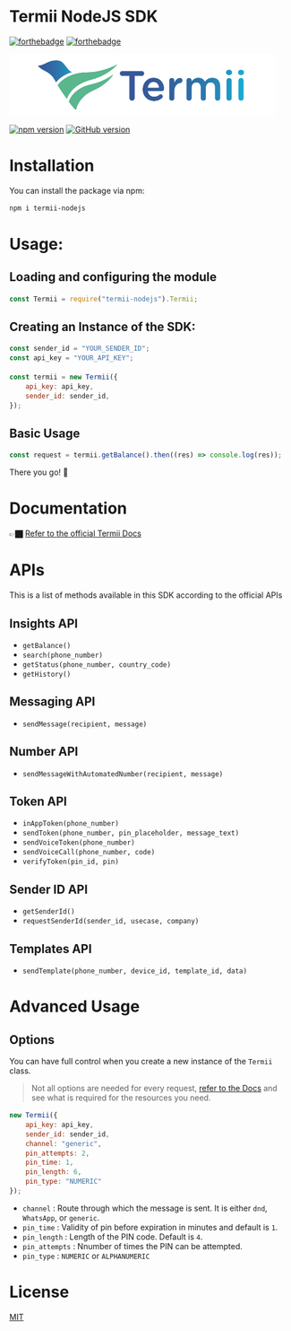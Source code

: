 # Termii NodeJS SDK

[![forthebadge](https://forthebadge.com/images/badges/built-with-love.svg)](https://forthebadge.com)
[![forthebadge](https://forthebadge.com/images/badges/made-with-javascript.svg)](https://forthebadge.com)


![Termii](/images/termii.png "Termii")

[![npm version](https://badge.fury.io/js/termii-nodejs.svg)](https://badge.fury.io/js/termii-nodejs)
[![GitHub version](https://badge.fury.io/gh/drchibs%2Ftermii-nodejs.svg)](https://badge.fury.io/gh/drchibs%2Ftermii-nodejs)

# Installation

You can install the package via npm:

```bash
npm i termii-nodejs
```

# Usage:

## Loading and configuring the module

```javascript
const Termii = require("termii-nodejs").Termii;
```

## Creating an Instance of the SDK:

```javascript
const sender_id = "YOUR_SENDER_ID";
const api_key = "YOUR_API_KEY";

const termii = new Termii({
	api_key: api_key,
	sender_id: sender_id,
});
```

## Basic Usage
```javascript
const request = termii.getBalance().then((res) => console.log(res));
```
There you go! 🍭

# Documentation

👉🏿 [Refer to the official Termii Docs](https://www.developers.termii.com/)

# APIs

This is a list of methods available in this SDK according to the official APIs

## Insights API

- `getBalance()`
- `search(phone_number)`
- `getStatus(phone_number, country_code)`
- `getHistory()`

## Messaging API

- `sendMessage(recipient, message)`

## Number API

- `sendMessageWithAutomatedNumber(recipient, message)`

## Token API

- `inAppToken(phone_number)`
- `sendToken(phone_number, pin_placeholder, message_text)`
- `sendVoiceToken(phone_number)`
- `sendVoiceCall(phone_number, code)`
- `verifyToken(pin_id, pin)`

## Sender ID API

- `getSenderId()`
- `requestSenderId(sender_id, usecase, company)`

## Templates API

- `sendTemplate(phone_number, device_id, template_id, data)`


# Advanced Usage
## Options
You can have full control when you create a new instance of the `Termii` class.
> Not all options are needed for every request, [refer to the Docs](https://www.developers.termii.com/) and see what is required for the resources you need.

```javascript
new Termii({
	api_key: api_key,
	sender_id: sender_id,
	channel: "generic",
	pin_attempts: 2,
	pin_time: 1,
	pin_length: 6,
	pin_type: "NUMERIC"
});
```
- `channel` : Route through which the message is sent. It is either `dnd`, `WhatsApp`, or `generic`.
- `pin_time` : Validity of pin before expiration in minutes and default is `1`.
- `pin_length` : Length of the PIN code. Default is `4`.
- `pin_attempts` : Nnumber of times the PIN can be attempted.
- `pin_type` : `NUMERIC` or `ALPHANUMERIC`


# License

[MIT](https://github.com/drchibs/termii-nodejs/blob/main/LICENSE)
